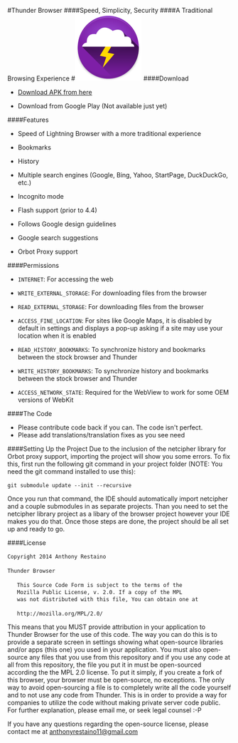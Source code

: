 #Thunder Browser
####Speed, Simplicity, Security
####A Traditional Browsing Experience
#![](ic_launcher_small.png)
####Download
* [Download APK from here](https://github.com/anthonycr/Thunder-Browser/releases)

* Download from Google Play (Not available just yet)


####Features
* Speed of Lightning Browser with a more traditional experience

* Bookmarks

* History

* Multiple search engines (Google, Bing, Yahoo, StartPage, DuckDuckGo, etc.)

* Incognito mode

* Flash support (prior to 4.4)

* Follows Google design guidelines

* Google search suggestions

* Orbot Proxy support 

####Permissions

* ````INTERNET````: For accessing the web

* ````WRITE_EXTERNAL_STORAGE````: For downloading files from the browser

* ````READ_EXTERNAL_STORAGE````: For downloading files from the browser

* ````ACCESS_FINE_LOCATION````: For sites like Google Maps, it is disabled by default in settings and displays a pop-up asking if a site may use your location when it is enabled

* ````READ_HISTORY_BOOKMARKS````: To synchronize history and bookmarks between the stock browser and Thunder

* ````WRITE_HISTORY_BOOKMARKS````: To synchronize history and bookmarks between the stock browser and Thunder

* ````ACCESS_NETWORK_STATE````: Required for the WebView to work for some OEM versions of WebKit

####The Code
* Please contribute code back if you can. The code isn't perfect.
* Please add translations/translation fixes as you see need

####Setting Up the Project
Due to the inclusion of the netcipher library for Orbot proxy support, importing the project will show you some errors. To fix this, first run the following git command in your project folder (NOTE: You need the git command installed to use this):
````
git submodule update --init --recursive
````
Once you run that command, the IDE should automatically import netcipher and a couple submodules in as separate projects. Than you need to set the netcipher library project as a libary of the browser project however your IDE makes you do that. Once those steps are done, the project should be all set up and ready to go.

####License
````
Copyright 2014 Anthony Restaino

Thunder Browser

   This Source Code Form is subject to the terms of the 
   Mozilla Public License, v. 2.0. If a copy of the MPL 
   was not distributed with this file, You can obtain one at 
   
   http://mozilla.org/MPL/2.0/
````
This means that you MUST provide attribution in your application to Thunder Browser for the use of this code. The way you can do this is to provide a separate screen in settings showing what open-source libraries and/or apps (this one) you used in your application. You must also open-source any files that you use from this repository and if you use any code at all from this repository, the file you put it in must be open-sourced according the the MPL 2.0 license. To put it simply, if you create a fork of this browser, your browser must be open-source, no exceptions. The only way to avoid open-sourcing a file is to completely write all the code yourself and to not use any code from Thunder. This is in order to provide a way for companies to utilize the code without making private server code public. For further explanation, please email me, or seek legal counsel :-P

If you have any questions regarding the open-source license, please contact me at [anthonyrestaino11@gmail.com](mailto:anthonyrestaino11@gmail.com)
